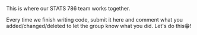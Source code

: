 This is where our STATS 786 team works together.

Every time we finish writing code, submit it here and comment what you added/changed/deleted to let the group know what you did. 
Let's do this😁!
